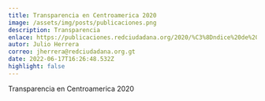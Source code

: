 ```yaml
---
title: Transparencia en Centroamerica 2020
image: /assets/img/posts/publicaciones.png
description: Transparencia
enlace: https://publicaciones.redciudadana.org/2020/%C3%8Dndice%20de%20Datos%20Abiertos%202019%20-%20Red%20Ciudadana.pdf
autor: Julio Herrera
correo: jherrera@redciudadana.org.gt
date: 2022-06-17T16:26:48.532Z
highlight: false
---
```

Transparencia en Centroamerica 2020
